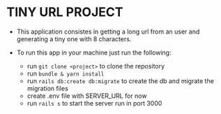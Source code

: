 # TINY URL PROJECT

  * This application consistes in getting a long url from an user and generating a tiny one with 8 characters.

  * To run this app in your machine just run the following:
    * run `git clone <project>` to clone the repository
    * run `bundle & yarn install`
    * run `rails db:create db:migrate` to create the db and migrate the migration files
    * create .env file with SERVER_URL for now
    * run `rails s` to start the server run in port 3000
